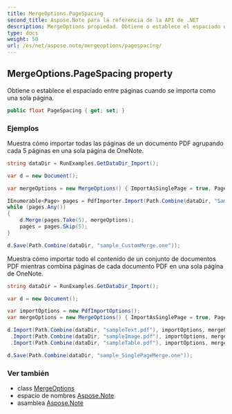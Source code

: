 ```yaml
---
title: MergeOptions.PageSpacing
second_title: Aspose.Note para la referencia de la API de .NET
description: MergeOptions propiedad. Obtiene o establece el espaciado entre páginas cuando se importa como una sola página.
type: docs
weight: 50
url: /es/net/aspose.note/mergeoptions/pagespacing/
---
```

## MergeOptions.PageSpacing property

Obtiene o establece el espaciado entre páginas cuando se importa como una sola página.

```csharp
public float PageSpacing { get; set; }
```

### Ejemplos

Muestra cómo importar todas las páginas de un documento PDF agrupando cada 5 páginas en una sola página de OneNote.

```csharp
string dataDir = RunExamples.GetDataDir_Import();

var d = new Document();

var mergeOptions = new MergeOptions() { ImportAsSinglePage = true, PageSpacing = 100 };

IEnumerable<Page> pages = PdfImporter.Import(Path.Combine(dataDir, "SampleGrouping.pdf"));
while (pages.Any())
{
    d.Merge(pages.Take(5), mergeOptions);
    pages = pages.Skip(5);
}

d.Save(Path.Combine(dataDir, "sample_CustomMerge.one"));
```

Muestra cómo importar todo el contenido de un conjunto de documentos PDF mientras combina páginas de cada documento PDF en una sola página de OneNote.

```csharp
string dataDir = RunExamples.GetDataDir_Import();

var d = new Document();

var importOptions = new PdfImportOptions();
var mergeOptions = new MergeOptions() { ImportAsSinglePage = true, PageSpacing = 100 };

d.Import(Path.Combine(dataDir, "sampleText.pdf"), importOptions, mergeOptions)
 .Import(Path.Combine(dataDir, "sampleImage.pdf"), importOptions, mergeOptions)
 .Import(Path.Combine(dataDir, "sampleTable.pdf"), importOptions, mergeOptions);

d.Save(Path.Combine(dataDir, "sample_SinglePageMerge.one"));
```

### Ver también

* class [MergeOptions](../)
* espacio de nombres [Aspose.Note](../../mergeoptions/)
* asamblea [Aspose.Note](../../../)


